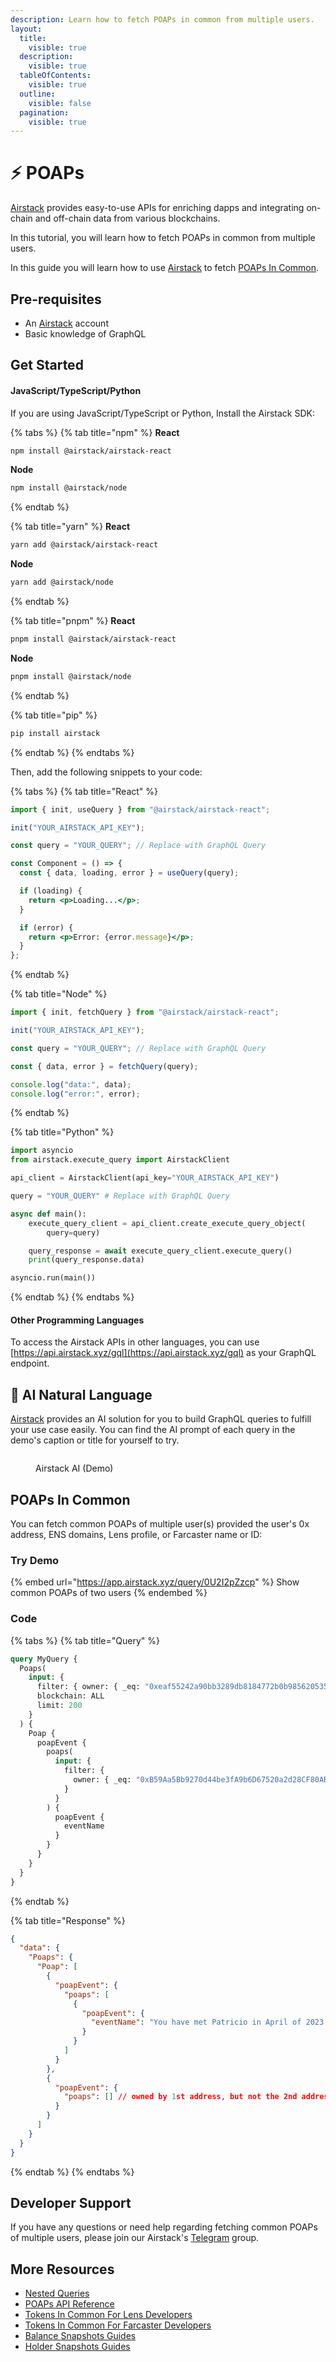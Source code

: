 ```yaml
---
description: Learn how to fetch POAPs in common from multiple users.
layout:
  title:
    visible: true
  description:
    visible: true
  tableOfContents:
    visible: true
  outline:
    visible: false
  pagination:
    visible: true
---
```


# ⚡ POAPs

[Airstack](https://airstack.xyz) provides easy-to-use APIs for enriching dapps and integrating on-chain and off-chain data from various blockchains.

In this tutorial, you will learn how to fetch POAPs in common from multiple users.

In this guide you will learn how to use [Airstack](https://airstack.xyz) to fetch [POAPs In Common](poaps.md#poaps-in-common).

## Pre-requisites

- An [Airstack](https://airstack.xyz/) account
- Basic knowledge of GraphQL

## Get Started

#### JavaScript/TypeScript/Python

If you are using JavaScript/TypeScript or Python, Install the Airstack SDK:

{% tabs %}
{% tab title="npm" %}
**React**

```sh
npm install @airstack/airstack-react
```

**Node**

```sh
npm install @airstack/node
```

{% endtab %}

{% tab title="yarn" %}
**React**

```sh
yarn add @airstack/airstack-react
```

**Node**

```sh
yarn add @airstack/node
```

{% endtab %}

{% tab title="pnpm" %}
**React**

```sh
pnpm install @airstack/airstack-react
```

**Node**

```sh
pnpm install @airstack/node
```

{% endtab %}

{% tab title="pip" %}

```sh
pip install airstack
```

{% endtab %}
{% endtabs %}

Then, add the following snippets to your code:

{% tabs %}
{% tab title="React" %}

```jsx
import { init, useQuery } from "@airstack/airstack-react";

init("YOUR_AIRSTACK_API_KEY");

const query = "YOUR_QUERY"; // Replace with GraphQL Query

const Component = () => {
  const { data, loading, error } = useQuery(query);

  if (loading) {
    return <p>Loading...</p>;
  }

  if (error) {
    return <p>Error: {error.message}</p>;
  }
};
```

{% endtab %}

{% tab title="Node" %}

```javascript
import { init, fetchQuery } from "@airstack/airstack-react";

init("YOUR_AIRSTACK_API_KEY");

const query = "YOUR_QUERY"; // Replace with GraphQL Query

const { data, error } = fetchQuery(query);

console.log("data:", data);
console.log("error:", error);
```

{% endtab %}

{% tab title="Python" %}

```python
import asyncio
from airstack.execute_query import AirstackClient

api_client = AirstackClient(api_key="YOUR_AIRSTACK_API_KEY")

query = "YOUR_QUERY" # Replace with GraphQL Query

async def main():
    execute_query_client = api_client.create_execute_query_object(
        query=query)

    query_response = await execute_query_client.execute_query()
    print(query_response.data)

asyncio.run(main())
```

{% endtab %}
{% endtabs %}

#### Other Programming Languages

To access the Airstack APIs in other languages, you can use [https://api.airstack.xyz/gql](https://api.airstack.xyz/gql) as your GraphQL endpoint.

## **🤖 AI Natural Language**[**​**](https://xmtp.org/docs/tutorials/query-xmtp#-ai-natural-language)

[Airstack](https://airstack.xyz/) provides an AI solution for you to build GraphQL queries to fulfill your use case easily. You can find the AI prompt of each query in the demo's caption or title for yourself to try.

<figure><img src="../../.gitbook/assets/NounsClip_060323FIN3.gif" alt=""><figcaption><p>Airstack AI (Demo)</p></figcaption></figure>

## POAPs In Common

You can fetch common POAPs of multiple user(s) provided the user's 0x address, ENS domains, Lens profile, or Farcaster name or ID:

### Try Demo

{% embed url="https://app.airstack.xyz/query/0U2I2pZzcp" %}
Show common POAPs of two users
{% endembed %}

### Code

{% tabs %}
{% tab title="Query" %}

```graphql
query MyQuery {
  Poaps(
    input: {
      filter: { owner: { _eq: "0xeaf55242a90bb3289db8184772b0b98562053559" } }
      blockchain: ALL
      limit: 200
    }
  ) {
    Poap {
      poapEvent {
        poaps(
          input: {
            filter: {
              owner: { _eq: "0xB59Aa5Bb9270d44be3fA9b6D67520a2d28CF80AB" }
            }
          }
        ) {
          poapEvent {
            eventName
          }
        }
      }
    }
  }
}
```

{% endtab %}

{% tab title="Response" %}

```json
{
  "data": {
    "Poaps": {
      "Poap": [
        {
          "poapEvent": {
            "poaps": [
              {
                "poapEvent": {
                  "eventName": "You have met Patricio in April of 2023 (IRL)"
                }
              }
            ]
          }
        },
        {
          "poapEvent": {
            "poaps": [] // owned by 1st address, but not the 2nd address
          }
        }
      ]
    }
  }
}
```

{% endtab %}
{% endtabs %}

## Developer Support

If you have any questions or need help regarding fetching common POAPs of multiple users, please join our Airstack's [Telegram](https://t.me/+1k3c2FR7z51mNDRh) group.

## More Resources

- [Nested Queries](../../api-references/overview/nested-queries.md)
- [POAPs API Reference](../../api-references/api-reference/poaps-api.md)
- [Tokens In Common For Lens Developers](../lens/tokens-in-common.md)
- [Tokens In Common For Farcaster Developers](../farcaster/tokens-in-common.md)
- [Balance Snapshots Guides](../balance-snapshots.md)
- [Holder Snapshots Guides](../holder-snapshots.md)
